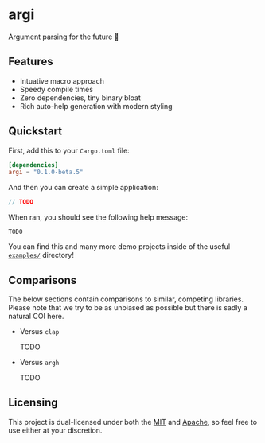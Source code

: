 # argi

Argument parsing for the future 🚀

## Features

- Intuative macro approach
- Speedy compile times
- Zero dependencies, tiny binary bloat
- Rich auto-help generation with modern styling

## Quickstart

First, add this to your `Cargo.toml` file:

```toml
[dependencies]
argi = "0.1.0-beta.5"
```

And then you can create a simple application:

```rust
// TODO
```

When ran, you should see the following help message:

```none
TODO
```

You can find this and many more demo projects inside of the useful [`examples/`](https://github.com/Owez/argi/tree/master/examples) directory!

## Comparisons

The below sections contain comparisons to similar, competing libraries. Please note that we try to be as unbiased as possible but there is sadly a natural COI here.

- Versus `clap`

    TODO
- Versus `argh`

    TODO

## Licensing

This project is dual-licensed under both the [MIT](https://github.com/Owez/argi/blob/master/LICENSE-MIT) and [Apache](https://github.com/Owez/argi/blob/master/LICENSE-APACHE), so feel free to use either at your discretion.
